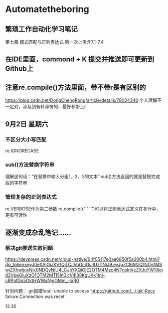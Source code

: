 # Automatetheboring
## 繁琐工作自动化学习笔记
第七章 模式匹配与正则表达式
第一次上传含7.1-7.4

## 在IDE里面，commond + K 提交并推送即可更新到Github上

## 注意re.compile()方法里面，带不带r是有区别的
https://blog.csdn.net/DongChengRong/article/details/78024340
个人理解不一定对，涉及到有转译符的，最好都带上r

## 9月2日 星期六
### 不区分大小写匹配
re.IGNORECASE
### sub()方法替换字符串
理解这句话：“在替换中输入分组1、2、3的文本”
sub()方法返回的就是替换完成后的字符串
### 管理复杂的正则表达式
re.VERBOSE作为第二参数
re.compile(r.''' ''')可以将正则表达式定义在多行中，更有可读性

## 逐渐变成杂乱笔记......
### 解决git推送失败问题
https://devpress.csdn.net/cloud-native/64f05117e0aa6850f5a200b4.html?dp_token=eyJ0eXAiOiJKV1QiLCJhbGciOiJIUzI1NiJ9.eyJpZCI6MzQ1NDg1MSwiZXhwIjoxNjk0NDQyNjU4LCJpYXQiOjE2OTM4Mzc4NTgsInVzZXJuYW1lIjoid2VpeGluXzQ1OTM2MTI5In0.cV4l38KgUKk1tni-cRPafDo5OktHWWaNjgOMm_-lqR0

针对问题：
git报错fatal: unable to access ‘https://github.com/.../.git‘:Recv failure Connection was reset

12.30